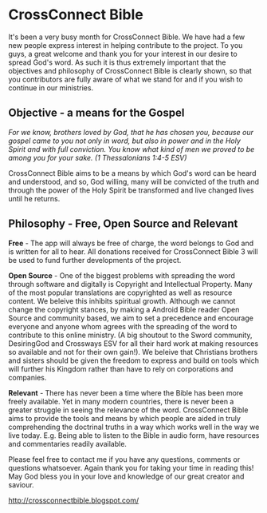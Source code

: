 # CrossConnect Bible #
It's been a very busy month for CrossConnect Bible. We have had a few new people express interest in helping contribute to the project. To you guys, a great welcome and thank you for your interest in our desire to spread God's word. As such it is thus extremely important that the objectives and philosophy of CrossConnect Bible is clearly shown, so that you contributors are fully aware of what we stand for and if you wish to continue in our ministries.

## Objective - a means for the Gospel ##

_For we know, brothers loved by God, that he has chosen you, because our gospel came to you not only in word, but also in power and in the Holy Spirit and with full conviction. You know what kind of men we proved to be among you for your sake.
(1 Thessalonians 1:4-5 ESV)_

CrossConnect Bible aims to be a means by which God's word can be heard and understood, and so, God willing, many will be convicted of the truth and through the power of the Holy Spirit be transformed and live changed lives until he returns.

## Philosophy - Free, Open Source and Relevant ##

**Free** - The app will always be free of charge, the word belongs to God and is written for all to hear. All donations received for CrossConnect Bible 3 will be used to fund further developments of the project.

**Open Source** - One of the biggest problems with spreading the word through software and digitally is Copyright and Intellectual Property. Many of the most popular translations are copyrighted as well as resource content. We beleive this inhibits spiritual growth. Although we cannot change the copyright stances, by making a Android Bible reader Open Source and community based, we aim to set a precedence and encourage everyone and anyone whom agrees with the spreading of the word to contribute to this online ministry. (A big shoutout to the Sword community, DesiringGod and Crossways ESV for all their hard work at making resources so available and not for their own gain!). We beleive that Christians brothers and sisters should be given the freedom to express and build on tools which will further his Kingdom rather than have to rely on corporations and companies.

**Relevant** - There has never been a time where the Bible has been more freely available. Yet in many modern countries, there is never been a greater struggle in seeing the relevance of the word. CrossConnect Bible aims to provide the tools and means by which people are aided in truly comprehending the doctrinal truths in a way which works well in the way we live today. E.g. Being able to listen to the Bible in audio form, have resources and commentaries readily available.

Please feel free to contact me if you have any questions, comments or questions whatsoever. Again thank you for taking your time in reading this! May God bless you in your love and knowledge of our great creator and saviour.

http://crossconnectbible.blogspot.com/